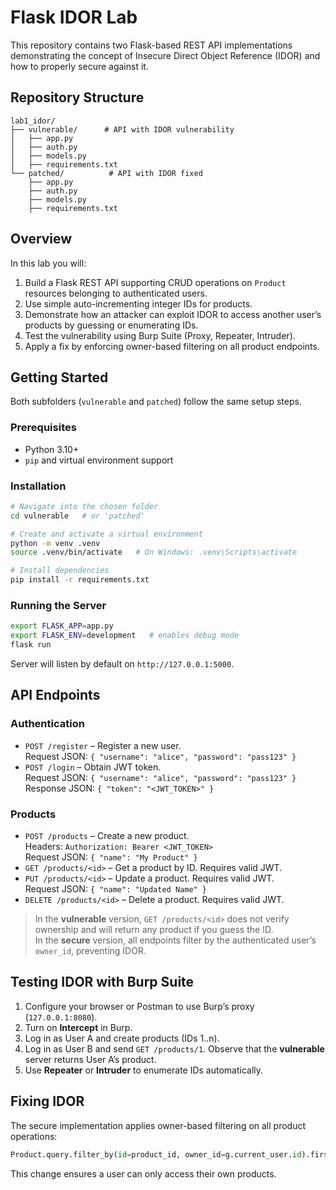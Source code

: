 # Flask IDOR Lab

This repository contains two Flask-based REST API implementations demonstrating the concept of Insecure Direct Object Reference (IDOR) and how to properly secure against it.

## Repository Structure
```
lab1_idor/
├── vulnerable/      # API with IDOR vulnerability
│   ├── app.py
│   ├── auth.py
│   ├── models.py
│   ├── requirements.txt
└── patched/          # API with IDOR fixed
    ├── app.py
    ├── auth.py
    ├── models.py
    ├── requirements.txt
```

## Overview
In this lab you will:

1. Build a Flask REST API supporting CRUD operations on `Product` resources belonging to authenticated users.
2. Use simple auto-incrementing integer IDs for products.
3. Demonstrate how an attacker can exploit IDOR to access another user’s products by guessing or enumerating IDs.
4. Test the vulnerability using Burp Suite (Proxy, Repeater, Intruder).
5. Apply a fix by enforcing owner-based filtering on all product endpoints.

## Getting Started

Both subfolders (`vulnerable` and `patched`) follow the same setup steps.

### Prerequisites
- Python 3.10+
- `pip` and virtual environment support

### Installation
```bash
# Navigate into the chosen folder
cd vulnerable   # or 'patched'

# Create and activate a virtual environment
python -m venv .venv
source .venv/bin/activate   # On Windows: .venv\Scripts\activate

# Install dependencies
pip install -r requirements.txt
```

### Running the Server
```bash
export FLASK_APP=app.py
export FLASK_ENV=development   # enables debug mode
flask run
```
Server will listen by default on `http://127.0.0.1:5000`.

## API Endpoints

### Authentication
- `POST /register` – Register a new user.  
  Request JSON: `{ "username": "alice", "password": "pass123" }`
- `POST /login` – Obtain JWT token.  
  Request JSON: `{ "username": "alice", "password": "pass123" }`  
  Response JSON: `{ "token": "<JWT_TOKEN>" }`

### Products
- `POST /products` – Create a new product.  
  Headers: `Authorization: Bearer <JWT_TOKEN>`  
  Request JSON: `{ "name": "My Product" }`
- `GET /products/<id>` – Get a product by ID. Requires valid JWT.
- `PUT /products/<id>` – Update a product. Requires valid JWT.  
  Request JSON: `{ "name": "Updated Name" }`
- `DELETE /products/<id>` – Delete a product. Requires valid JWT.

> In the **vulnerable** version, `GET /products/<id>` does not verify ownership and will return any product if you guess the ID.  
> In the **secure** version, all endpoints filter by the authenticated user’s `owner_id`, preventing IDOR.

## Testing IDOR with Burp Suite
1. Configure your browser or Postman to use Burp’s proxy (`127.0.0.1:8080`).  
2. Turn on **Intercept** in Burp.  
3. Log in as User A and create products (IDs 1..n).  
4. Log in as User B and send `GET /products/1`. Observe that the **vulnerable** server returns User A’s product.  
5. Use **Repeater** or **Intruder** to enumerate IDs automatically.

## Fixing IDOR
The secure implementation applies owner-based filtering on all product operations:
```python
Product.query.filter_by(id=product_id, owner_id=g.current_user.id).first_or_404()
```
This change ensures a user can only access their own products.
